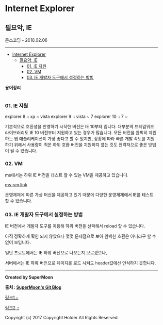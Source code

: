# Internet Explorer

## 필요악, IE

<div class="pull-right"> 문스코딩 - 2018.02.06 </div>

---

<!-- @import "[TOC]" {cmd="toc" depthFrom=1 depthTo=6 orderedList=false} -->
<!-- code_chunk_output -->

* [Internet Explorer](#internet-explorer)
	* [필요악, IE](#필요악-ie)
		* [01. IE 지원](#01-ie-지원)
		* [02. VM](#02-vm)
		* [03. IE 개발자 도구에서 설정하는 방법](#03-ie-개발자-도구에서-설정하는-방법)

<!-- /code_chunk_output -->

**용어정리**
```

```

### 01. IE 지원

explorer 8 :: xp ~ vista
explorer 9 :: vista ~ 7
explorer 10 :: 7 ~

기본적으로 호환성을 반영하기 시작한 버전은 IE 10부터 입니다.
대부분의 프레임워크 라이브러리도 IE 10 버전부터 지원하고 있는 경우가 많습니다.
모든 버전을 완벽히 지원하는 웹 애플리케이션이 가장 좋다고 할 수 있지만,
상황에 따라 빠른 개발 속도를 지원하기 위해서
사용량이 적은 하위 호환 버전을 지원하지 않는 것도
전략저으로 좋은 방법이 될 수 있습니다.

### 02. VM

ms에서는 하위 IE 버전을 테스트 할 수 있는 VM을 제공하고 있습니다.

[ms-vm link](https://developer.microsoft.com/en-us/microsoft-edge/tools/vms/)

운영체제에 따른 가상 머신을 제공하고 있기 때문에 다양한 운영체제에서 IE를 테스트 할 수 있습니다.

### 03. IE 개발자 도구에서 설정하는 방법

IE 버전에서 개발자 도구를 이용해 하위 버전을 선택해서 reload 할 수 있습니다.

아직 정확하게 확인 되지 않았으나 몇몇 문제점으로 보아 완벽한 호환은 아니라구 할 수 없어 보입니다.

일단 프로트에서는 IE 하위 버전으로 나오는지 모르겠으나,

서버에서는 IE 하위 버전으로 페이지를 로드 시켜도 header값에선 인식하지 못합니다.

---

**Created by SuperMoon**

**출처 : [SuperMoon's Git Blog](https://github.com/jm921106)**

[링크1 :: ]()

[링크2 :: ]()


Copyright (c) 2017 Copyright Holder All Rights Reserved.
